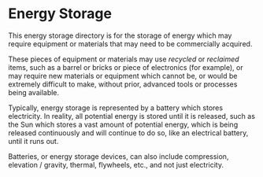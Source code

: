 Energy Storage
==============

This energy storage directory is for the storage of energy which may require equipment or materials that may need to be commercially acquired.

These pieces of equipment or materials may use *recycled* or *reclaimed* items, such as a barrel or bricks or piece of electronics (for example), or may require new materials or equipment which cannot be, or would be extremely difficult to make, without prior, advanced tools or processes being available.

Typically, energy storage is represented by a battery which stores electricity.  In reality, all potential energy is stored until it is released, such as the Sun which stores a vast amount of potential energy, which is being released continuously and will continue to do so, like an electrical battery, until it runs out.

Batteries, or energy storage devices, can also include compression, elevation / gravity, thermal, flywheels, etc., and not just electricity.
